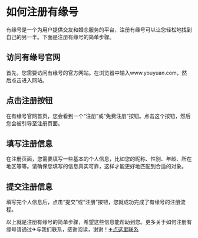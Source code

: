 # 如何注册有缘号

有缘号是一个为用户提供交友和婚恋服务的平台，注册有缘号可以让您轻松地找到自己的另一半。下面是注册有缘号的简单步骤。

## 访问有缘号官网

首先，您需要访问有缘号的官方网站。在浏览器中输入www.youyuan.com，然后点击进入网站。

## 点击注册按钮

在有缘号官网首页，您会看到一个“注册”或“免费注册”按钮。点击这个按钮，然后您会被引导至注册页面。

## 填写注册信息

在注册页面，您需要填写一些基本的个人信息，比如您的昵称、性别、年龄、所在地区等等。请确保您填写的信息真实可靠，这样才能更好地匹配到合适的对象。

## 提交注册信息

填写完个人信息后，点击“提交”或“注册”按钮，您就成功完成了有缘号的注册流程。

以上就是注册有缘号的简单步骤，希望这些信息能帮助到您。更多关于如何注册有缘号请通过✈与我们联系，感谢阅读，谢谢！[✈点这里联系](https://a.k02.cc)